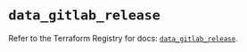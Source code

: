 # `data_gitlab_release`

Refer to the Terraform Registry for docs: [`data_gitlab_release`](https://registry.terraform.io/providers/gitlabhq/gitlab/18.3.0/docs/data-sources/release).
